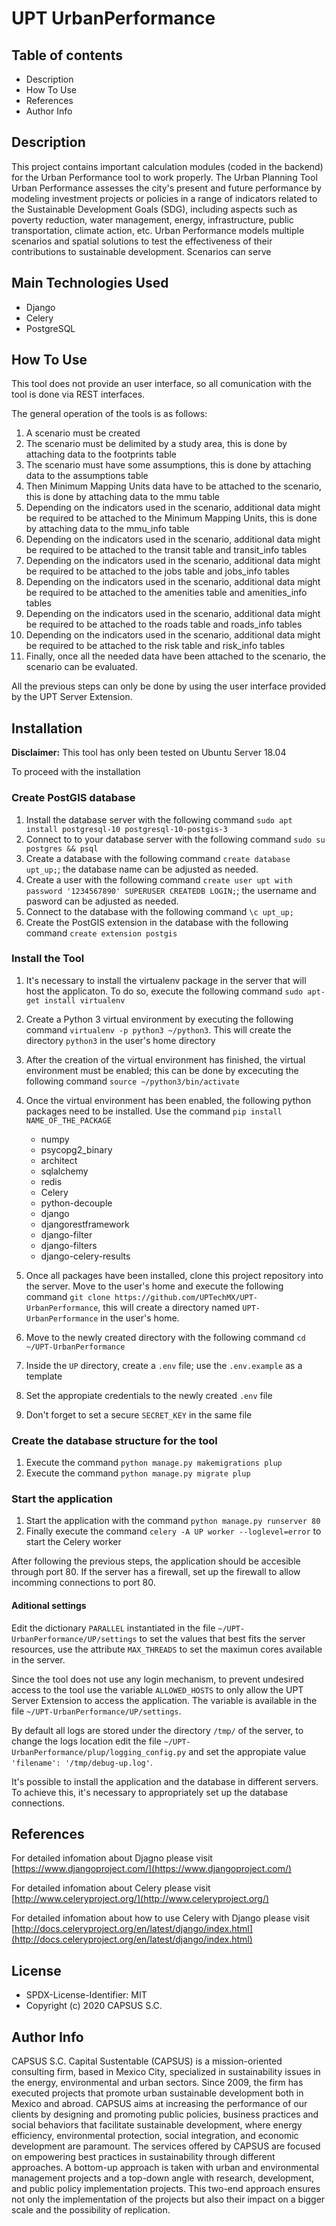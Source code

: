 # UPT UrbanPerformance

## Table of contents

- Description
- How To Use
- References
- Author Info

## Description

This project contains important calculation modules (coded in the backend) for the Urban Performance tool to work properly.
The Urban Planning Tool Urban Performance assesses the city's present and future performance by modeling investment projects or policies in a range of indicators related to the Sustainable Development Goals (SDG), including aspects such as poverty reduction, water management, energy, infrastructure, public transportation, climate action, etc. Urban Performance models multiple scenarios and spatial solutions to test the effectiveness of their contributions to sustainable development. Scenarios can serve

## Main Technologies Used

- Django
- Celery
- PostgreSQL

## How To Use

This tool does not provide an user interface, so all comunication with the tool is done via REST interfaces.

The general operation of the tools is as follows:

1. A scenario must be created
2. The scenario must be delimited by a study area, this is done by attaching data to the footprints table
3. The scenario must have some assumptions, this is done by attaching data to the assumptions table
4. Then Minimum Mapping Units data have to be attached to the scenario, this is done by attaching data to the mmu table
5. Depending on the indicators used in the scenario, additional data might be required to be attached to the Minimum Mapping Units, this is done by attaching data to the mmu_info table
6. Depending on the indicators used in the scenario, additional data might be required to be attached to the transit table and transit_info tables
7. Depending on the indicators used in the scenario, additional data might be required to be attached to the jobs table and jobs_info tables
8. Depending on the indicators used in the scenario, additional data might be required to be attached to the amenities table and amenities_info tables
9. Depending on the indicators used in the scenario, additional data might be required to be attached to the roads table and roads_info tables
10. Depending on the indicators used in the scenario, additional data might be required to be attached to the risk table and risk_info tables
11. Finally, once all the needed data have been attached to the scenario, the scenario can be evaluated.

All the previous steps can only be done by using the user interface provided by the UPT Server Extension.

## Installation

**Disclaimer:** This tool has only been tested on Ubuntu Server 18.04

To proceed with the installation

### Create PostGIS database

1. Install the database server with the following command  `sudo apt install postgresql-10 postgresql-10-postgis-3`
2. Connect to to your database server with the following command  `sudo su postgres && psql`
3. Create a database with the following command `create database upt_up;`; the database name can be adjusted as needed.
4. Create a user with the following command  `create user upt with password '1234567890' SUPERUSER CREATEDB LOGIN;`; the username and pasword can be adjusted as needed.
5. Connect to the database with the following command  `\c upt_up;`
6. Create the PostGIS extension in the database with the following command  `create extension postgis`

### Install the Tool

1. It's necessary to install the virtualenv package in the server that will host the applicaton. To do so, execute the following command `sudo apt-get install virtualenv`
2. Create a Python 3 virtual environment by executing the following command `virtualenv -p python3 ~/python3`. This will create the directory `python3` in the user's home directory
3. After the creation of the virtual environment has finished, the virtual environment must be enabled; this can be done by excecuting the following command `source ~/python3/bin/activate`
4. Once the virtual environment has been enabled, the following python packages need to be installed. Use the command `pip install NAME_OF_THE_PACKAGE`

    - numpy
    - psycopg2_binary
    - architect
    - sqlalchemy
    - redis
    - Celery
    - python-decouple
    - django
    - djangorestframework
    - django-filter
    - django-filters
    - django-celery-results

5. Once all packages have been installed, clone this project repository into the server. Move to the user's home and execute the following command  `git clone https://github.com/UPTechMX/UPT-UrbanPerformance`, this will create a directory named `UPT-UrbanPerformance` in the user's home.
6. Move to the newly created directory with the following command `cd ~/UPT-UrbanPerformance`
7. Inside the `UP` directory, create a `.env` file; use the `.env.example` as a template
8. Set the appropiate credentials to the newly created `.env` file
9. Don't forget to set a secure `SECRET_KEY` in the same file

### Create the database structure for the tool

1. Execute the command `python manage.py makemigrations plup`
2. Execute the command `python manage.py migrate plup`

### Start the application

1. Start the application with the command `python manage.py runserver 80`
2. Finally execute the command `celery -A UP worker --loglevel=error` to start the Celery worker

After following the previous steps, the application should be accesible through port 80. If the server has a firewall, set up the firewall to allow incomming connections to port 80.

#### Aditional settings

Edit the dictionary `PARALLEL` instantiated in the file `~/UPT-UrbanPerformance/UP/settings` to set the values that best fits the server resources, use the attribute `MAX_THREADS` to set the maximun cores available in the server.

Since the tool does not use any login mechanism, to prevent undesired access to the tool use the variable `ALLOWED_HOSTS` to only allow the UPT Server Extension to access the application. The variable is available in the file `~/UPT-UrbanPerformance/UP/settings`.

By default all logs are stored under the directory `/tmp/` of the server, to change the logs location edit the file `~/UPT-UrbanPerformance/plup/logging_config.py` and set the appropiate value `'filename': '/tmp/debug-up.log'`.

It's possible to install the application and the database in different servers. To achieve this, it's necessary to appropriately set up the database connections.

## References

For detailed infomation about Djagno please visit [https://www.djangoproject.com/](https://www.djangoproject.com/)

For detailed infomation about Celery please visit [http://www.celeryproject.org/](http://www.celeryproject.org/)

For detailed infomation about how to use Celery with Django please visit [http://docs.celeryproject.org/en/latest/django/index.html](http://docs.celeryproject.org/en/latest/django/index.html)

## License

- SPDX-License-Identifier: MIT
- Copyright (c) 2020 CAPSUS S.C.

## Author Info

CAPSUS S.C. Capital Sustentable (CAPSUS) is a mission-oriented consulting firm, based in Mexico City, specialized in sustainability issues in the energy, environmental and urban sectors. Since 2009, the firm has executed projects that promote urban sustainable development both in Mexico and abroad. CAPSUS aims at increasing the performance of our clients by designing and promoting public policies, business practices and social behaviors that facilitate sustainable development, where energy efficiency, environmental protection, social integration, and economic development are paramount. The services offered by CAPSUS are focused on empowering best practices in sustainability through different approaches. A bottom-up approach is taken with urban and environmental management projects and a top-down angle with research, development, and public policy implementation projects. This two-end approach ensures not only the implementation of the projects but also their impact on a bigger scale and the possibility of replication.
